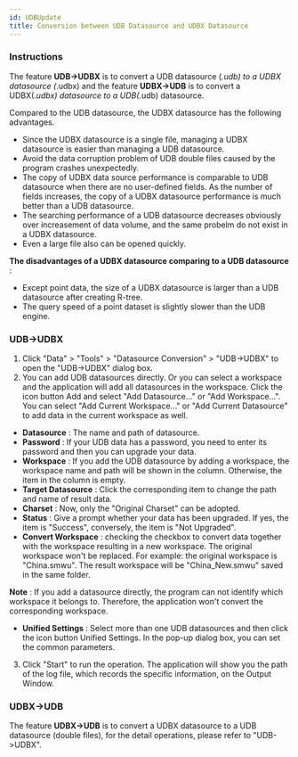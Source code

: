 ```yaml
---
id: UDBUpdate
title: Conversion between UDB Datasource and UDBX Datasource
---
```

### Instructions

The feature **UDB->UDBX** is to convert a UDB datasource (*.udb) to a UDBX datasource (*.udbx) and the feature **UDBX->UDB** is to convert a UDBX(*.udbx) datasource to a UDB(*.udb) datasource.

Compared to the UDB datasource, the UDBX datasource has the following advantages.

* Since the UDBX datasource is a single file, managing a UDBX datasource is easier than managing a UDB datasource.
* Avoid the data corruption problem of UDB double files caused by the program crashes unexpectedly.
* The copy of UDBX data source performance is comparable to UDB datasource when there are no user-defined fields. As the number of fields increases, the copy of a UDBX datasource performance is much better than a UDB datasource. 
* The searching performance of a UDB datasource decreases obviously over increasement of data volume, and the same probelm do not exist in a UDBX datasource.
* Even a large file also can be opened quickly.

**The disadvantages of a UDBX datasource comparing to a UDB datasource** :

* Except point data, the size of a UDBX datasource is larger than a UDB datasource after creating R-tree.
* The query speed of a point dataset is slightly slower than the UDB engine. 

###  UDB->UDBX

1. Click "Data" > "Tools" > "Datasource Conversion" > "UDB->UDBX" to open the "UDB->UDBX" dialog box.
2. You can add UDB datasources directly. Or you can select a workspace and the application will add all datasources in the workspace. Click the icon button Add and select "Add Datasource..." or "Add Workspace...". You can select "Add Current Workspace..." or "Add Current Datasource" to add data in the current workspace as well. 
* **Datasource** : The name and path of datasource.
* **Password** : If your UDB data has a password, you need to enter its password and then you can upgrade your data.
* **Workspace** : If you add the UDB datasource by adding a workspace, the workspace name and path will be shown in the column. Otherwise, the item in the column is empty.
* **Target Datasource** : Click the corresponding item to change the path and name of result data.
* **Charset** : Now, only the "Original Charset" can be adopted.
* **Status** : Give a prompt whether your data has been upgraded. If yes, the item is "Success", conversely, the item is "Not Upgraded".
* **Convert Workspace** : checking the checkbox to convert data together with the workspace resulting in a new workspace. The original workspace won't be replaced. For example: the original workspace is "China.smwu". The result workspace will be "China_New.smwu" saved in the same folder. 

**Note** : If you add a datasource directly, the program can not identify which workspace it belongs to. Therefore, the application won't convert the corresponding workspace.

* **Unified Settings** : Select more than one UDB datasources and then click the icon button Unified Settings. In the pop-up dialog box, you can set the common parameters. 
3. Click "Start" to run the operation. The application will show you the path of the log file, which records the specific information, on the Output Window.

###  UDBX->UDB

The feature **UDBX->UDB** is to convert a UDBX datasource to a UDB datasource (double files), for the detail operations, please refer to "UDB->UDBX".

